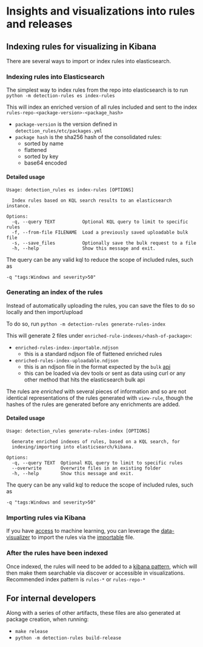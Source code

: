# Insights and visualizations into rules and releases

## Indexing rules for visualizing in Kibana

There are several ways to import or index rules into elasticsearch.


### Indexing rules into Elasticsearch

The simplest way to index rules from the repo into elasticsearch is to run
`python -m detection-rules es index-rules`

This will index an enriched version of all rules included and sent to the index `rules-repo-<package-version>-<package_hash>`
- `package-version` is the version defined in `detection_rules/etc/packages.yml`
- `package hash` is the sha256 hash of the consolidated rules:
   - sorted by name
   - flattened
   - sorted by key
   - base64 encoded


#### Detailed usage

```
Usage: detection_rules es index-rules [OPTIONS]

  Index rules based on KQL search results to an elasticsearch instance.

Options:
  -q, --query TEXT          Optional KQL query to limit to specific rules
  -f, --from-file FILENAME  Load a previously saved uploadable bulk file
  -s, --save_files          Optionally save the bulk request to a file
  -h, --help                Show this message and exit.
```

The query can be any valid kql to reduce the scope of included rules, such as

```
-q "tags:Windows and severity>50"
```


### Generating an index of the rules

Instead of automatically uploading the rules, you can save the files to do so locally and then import/upload

To do so, run `python -m detection-rules generate-rules-index`

This will generate 2 files under `enriched-rule-indexes/<hash-of-package>`:
* `enriched-rules-index-importable.ndjson`
   - this is a standard ndjson file of flattened enriched rules
* `enriched-rules-index-uploadable.ndjson`
   - this is an ndjson file in the format expected by the `bulk` [api](https://www.elastic.co/guide/en/elasticsearch/reference/current/docs-bulk.html)
   - this can be loaded via dev tools or sent as data using curl or any other method that hits the elasticsearch bulk api


The rules are _enriched_ with several pieces of information and so are not identical
representations of the rules generated with `view-rule`, though the hashes of the rules are generated
before any enrichments are added.

#### Detailed usage

```
Usage: detection_rules generate-rules-index [OPTIONS]

  Generate enriched indexes of rules, based on a KQL search, for
  indexing/importing into elasticsearch/kibana.

Options:
  -q, --query TEXT  Optional KQL query to limit to specific rules
  --overwrite       Overwrite files in an existing folder
  -h, --help        Show this message and exit.
```

The query can be any valid kql to reduce the scope of included rules, such as

```
-q "tags:Windows and severity>50"
```

### Importing rules via Kibana

If you have [access](https://www.elastic.co/subscriptions) to machine learning, you can leverage the
[data-visualizer](https://www.elastic.co/guide/en/kibana/7.11/connect-to-elasticsearch.html#upload-data-kibana)
to import the rules via the [importable](#generating-an-index-of-the-rules) file.


### After the rules have been indexed

Once indexed, the rules will need to be added to a [kibana pattern](https://www.elastic.co/guide/en/kibana/7.11/index-patterns.html),
which will then make them searchable via discover or accessible in visualizations. Recommended index pattern is
`rules-*` or `rules-repo-*`


## For internal developers

Along with a series of other artifacts, these files are also generated at package creation, when running:
- `make release`
- `python -m detection-rules build-release`